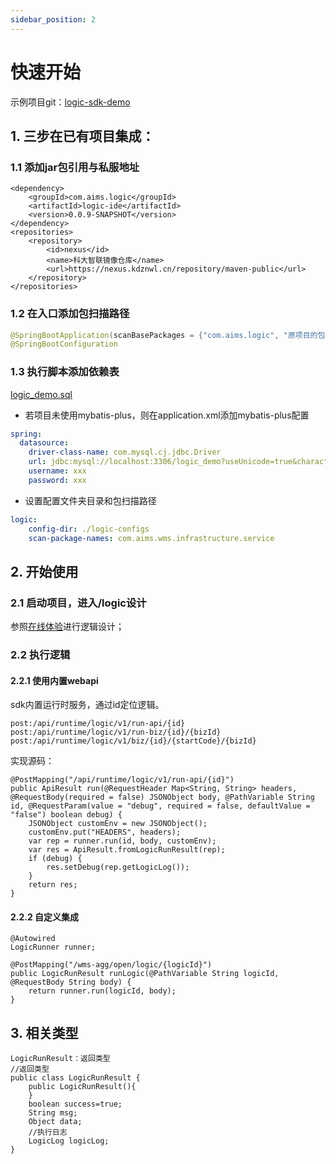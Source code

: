 ```yaml
---
sidebar_position: 2
---
```


# 快速开始

示例项目git：[logic-sdk-demo](https://gitee.com/codingchangtheworld/logic-sdk-demo)

## 1. 三步在已有项目集成：
### 1.1 添加jar包引用与私服地址
```
<dependency>
    <groupId>com.aims.logic</groupId>
    <artifactId>logic-ide</artifactId>
    <version>0.0.9-SNAPSHOT</version>
</dependency>
<repositories>
    <repository>
        <id>nexus</id>
        <name>科大智联镜像仓库</name>
        <url>https://nexus.kdznwl.cn/repository/maven-public</url>
    </repository>
</repositories>
```
### 1.2 在入口添加包扫描路径
``` java
@SpringBootApplication(scanBasePackages = {"com.aims.logic", "原项目的包名"})
@SpringBootConfiguration
```
### 1.3 执行脚本添加依赖表
[logic_demo.sql](/file/logic_demo.sql)
- 若项目未使用mybatis-plus，则在application.xml添加mybatis-plus配置
``` yaml
spring:
  datasource:
    driver-class-name: com.mysql.cj.jdbc.Driver
    url: jdbc:mysql://localhost:3306/logic_demo?useUnicode=true&characterEncoding=gbk&autoReconnect=true&failOverReadOnly=false
    username: xxx
    password: xxx
```
- 设置配置文件夹目录和包扫描路径
``` yaml
logic:
    config-dir: ./logic-configs
    scan-package-names: com.aims.wms.infrastructure.service
```

## 2. 开始使用
### 2.1 启动项目，进入/logic设计
参照[在线体验](/online-demo)进行逻辑设计；
### 2.2 执行逻辑
#### 2.2.1 使用内置webapi
sdk内置运行时服务，通过id定位逻辑。
```
post:/api/runtime/logic/v1/run-api/{id}
post:/api/runtime/logic/v1/run-biz/{id}/{bizId}
post:/api/runtime/logic/v1/biz/{id}/{startCode}/{bizId}
```
实现源码：
```
@PostMapping("/api/runtime/logic/v1/run-api/{id}")
public ApiResult run(@RequestHeader Map<String, String> headers, @RequestBody(required = false) JSONObject body, @PathVariable String id, @RequestParam(value = "debug", required = false, defaultValue = "false") boolean debug) {
    JSONObject customEnv = new JSONObject();
    customEnv.put("HEADERS", headers);
    var rep = runner.run(id, body, customEnv);
    var res = ApiResult.fromLogicRunResult(rep);
    if (debug) {
        res.setDebug(rep.getLogicLog());
    }
    return res;
}
```
#### 2.2.2 自定义集成
```
@Autowired
LogicRunner runner;

@PostMapping("/wms-agg/open/logic/{logicId}")
public LogicRunResult runLogic(@PathVariable String logicId, @RequestBody String body) {
    return runner.run(logicId, body);
}
```

## 3. 相关类型
```
LogicRunResult：返回类型
//返回类型
public class LogicRunResult {
    public LogicRunResult(){
    }
    boolean success=true;
    String msg;
    Object data;
    //执行日志
    LogicLog logicLog;
}
```
